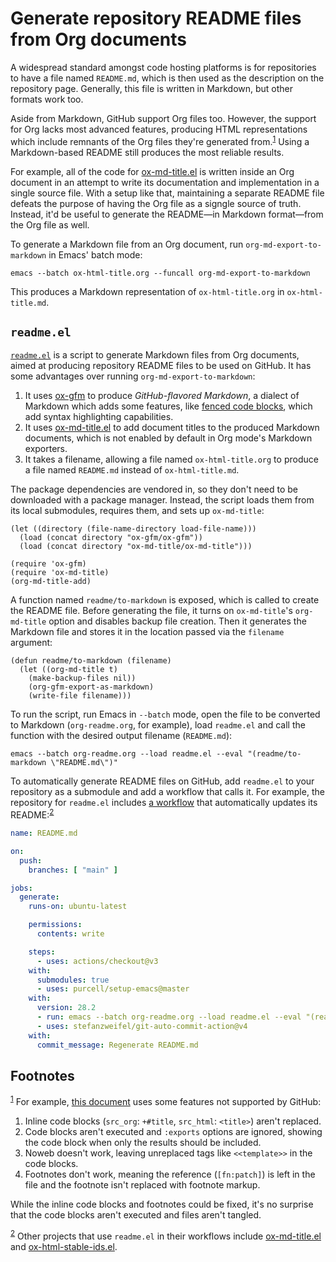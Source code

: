 
# Generate repository README files from Org documents

A widespread standard amongst code hosting platforms is for repositories to have a file named `README.md`, which is then used as the description on the repository page. Generally, this file is written in Markdown, but other formats work too.

Aside from Markdown, GitHub support Org files too. However, the support for Org lacks most advanced features, producing HTML representations which include remnants of the Org files they're generated from.<sup><a id="fnr.1" class="footref" href="#fn.1" role="doc-backlink">1</a></sup> Using a Markdown-based README still produces the most reliable results.

For example, all of the code for [ox-md-title.el](https://github.com/jeffkreeftmeijer/ox-md-title.el) is written inside an Org document in an attempt to write its documentation and implementation in a single source file. With a setup like that, maintaining a separate README file defeats the purpose of having the Org file as a signgle source of truth. Instead, it'd be useful to generate the README&#x2014;in Markdown format&#x2014;from the Org file as well.

To generate a Markdown file from an Org document, run `org-md-export-to-markdown` in Emacs' batch mode:

```shell
emacs --batch ox-html-title.org --funcall org-md-export-to-markdown
```

This produces a Markdown representation of `ox-html-title.org` in `ox-html-title.md`.


## `readme.el`

[`readme.el`](https://github.com/jeffkreeftmeijer/readme.el) is a script to generate Markdown files from Org documents, aimed at producing repository README files to be used on GitHub. It has some advantages over running `org-md-export-to-markdown`:

1.  It uses [ox-gfm](https://github.com/larstvei/ox-gfm) to produce *GitHub-flavored Markdown*, a dialect of Markdown which adds some features, like [fenced code blocks](https://github.github.com/gfm/#fenced-code-blocks), which add syntax highlighting capabilities.
2.  It uses [ox-md-title.el](https://github.com/jeffkreeftmeijer/ox-md-title.el) to add document titles to the produced Markdown documents, which is not enabled by default in Org mode's Markdown exporters.
3.  It takes a filename, allowing a file named `ox-html-title.org` to produce a file named `README.md` instead of `ox-html-title.md`.

The package dependencies are vendored in, so they don't need to be downloaded with a package manager. Instead, the script loads them from its local submodules, requires them, and sets up `ox-md-title`:

```emacs-lisp
(let ((directory (file-name-directory load-file-name)))
  (load (concat directory "ox-gfm/ox-gfm"))
  (load (concat directory "ox-md-title/ox-md-title")))

(require 'ox-gfm)
(require 'ox-md-title)
(org-md-title-add)
```

A function named `readme/to-markdown` is exposed, which is called to create the README file. Before generating the file, it turns on `ox-md-title`'s `org-md-title` option and disables backup file creation. Then it generates the Markdown file and stores it in the location passed via the `filename` argument:

```emacs-lisp
(defun readme/to-markdown (filename)
  (let ((org-md-title t)
	(make-backup-files nil))
    (org-gfm-export-as-markdown)
    (write-file filename)))
```

To run the script, run Emacs in `--batch` mode, open the file to be converted to Markdown (`org-readme.org`, for example), load `readme.el` and call the function with the desired output filename (`README.md`):

```shell
emacs --batch org-readme.org --load readme.el --eval "(readme/to-markdown \"README.md\")"
```

To automatically generate README files on GitHub, add `readme.el` to your repository as a submodule and add a workflow that calls it. For example, the repository for `readme.el` includes [a workflow](https://github.com/jeffkreeftmeijer/readme.el/tree/main/.github/workflows) that automatically updates its README:<sup><a id="fnr.2" class="footref" href="#fn.2" role="doc-backlink">2</a></sup>

```yaml
name: README.md

on:
  push:
    branches: [ "main" ]

jobs:
  generate:
    runs-on: ubuntu-latest

    permissions:
      contents: write

    steps:
      - uses: actions/checkout@v3
	with:
	  submodules: true
      - uses: purcell/setup-emacs@master
	with:
	  version: 28.2
      - run: emacs --batch org-readme.org --load readme.el --eval "(readme/to-markdown \"README.md\")"
      - uses: stefanzweifel/git-auto-commit-action@v4
	with:
	  commit_message: Regenerate README.md
```

## Footnotes

<sup><a id="fn.1" class="footnum" href="#fnr.1">1</a></sup> For example, [this document](https://github.com/jeffkreeftmeijer/ox-md-title.el/blob/0.1.0/ox-md-title.org) uses some features not supported by GitHub:

1.  Inline code blocks (`src_org`: `+#title`, `src_html`: `<title>`) aren't replaced.
2.  Code blocks aren't executed and `:exports` options are ignored, showing the code block when only the results should be included.
3.  Noweb doesn't work, leaving unreplaced tags like `<<template>>` in the code blocks.
4.  Footnotes don't work, meaning the reference (`[fn:patch]`) is left in the file and the footnote isn't replaced with footnote markup.

While the inline code blocks and footnotes could be fixed, it's no surprise that the code blocks aren't executed and files aren't tangled.

<sup><a id="fn.2" class="footnum" href="#fnr.2">2</a></sup> Other projects that use `readme.el` in their workflows include [ox-md-title.el](https://github.com/jeffkreeftmeijer/ox-md-title.el/blob/develop/.github/workflows/markdown.yml) and [ox-html-stable-ids.el](https://github.com/jeffkreeftmeijer/ox-html-stable-ids.el/blob/develop/.github/workflows/readme.yml).